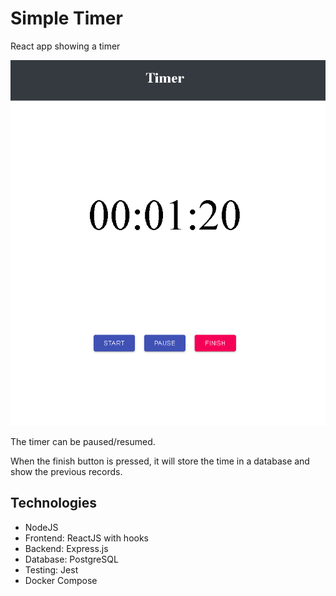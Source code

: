 # Simple Timer
 React app showing a timer

 ![Alt text](screenshot.png?raw=true "Img")
 
 The timer can be paused/resumed. 
 
 When the finish button is pressed, it will store the time in a database and show the previous records.

## Technologies
- NodeJS
- Frontend: ReactJS with hooks
- Backend: Express.js
- Database: PostgreSQL
- Testing: Jest
- Docker Compose
